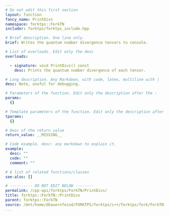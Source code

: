```yaml
---
# Do not edit this first section
layout: function
fancy_name: PrintDivs
namespace: forktps::ForkTN
includer: forktps/forktps_include.hpp

# Brief description. One line only.
brief: Writes the quantum number divergence tensors to console.

# List of overloads. Edit only the desc
overloads:

  - signature: void PrintDivs() const
    desc: Prints the quantum number divergence of each tensor.

# Long description. Any Markdown, with code, latex, multiline with |
desc: Note, useful for debugging.

# Parameters of the function. Edit only the description after the :
params:
  {}

# Template parameters of the function. Edit only the description after the :
tparams:
  {}

# Desc of the return value
return_value: __MISSING__

# Code example. desc: any markdown to explain it.
example:
  desc: ""
  code: ""
  comment: ""

# A list of related functions/classes
see-also: []

# ---------- DO NOT EDIT BELOW --------
permalink: /cpp-api/forktps/ForkTN/PrintDivs/
title: forktps::ForkTN::PrintDivs
parent: forktps::ForkTN
source: /mnt/home/dbauernfeind/FORKTPS/forktps/c++/forktps/fork/ForkTN.hpp
...
```


